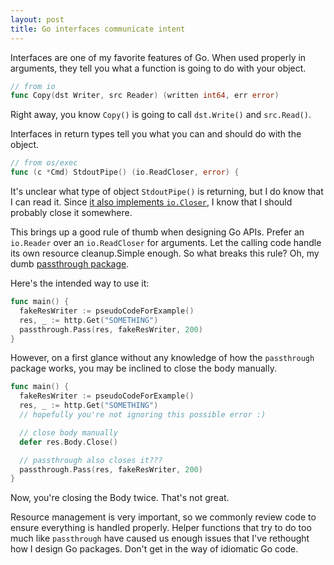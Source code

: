 ```yaml
---
layout: post
title: Go interfaces communicate intent
---
```


Interfaces are one of my favorite features of Go.  When used properly in
arguments, they tell you what a function is going to do with your object.

```go
// from io
func Copy(dst Writer, src Reader) (written int64, err error)
```

Right away, you know `Copy()` is going to call `dst.Write()` and `src.Read()`.

Interfaces in return types tell you what you can and should do with the object.

```go
// from os/exec
func (c *Cmd) StdoutPipe() (io.ReadCloser, error) {
```

It's unclear what type of object `StdoutPipe()` is returning, but I do know that
I can read it.  Since [it also implements `io.Closer`](http://golang.org/pkg/io/#ReadCloser),
I know that I should probably close it somewhere.

This brings up a good rule of thumb when designing Go APIs.  Prefer an
`io.Reader` over an `io.ReadCloser` for arguments.  Let the calling code handle
its own  resource cleanup.Simple enough.  So what breaks this rule?  Oh, my
dumb [passthrough package](https://github.com/technoweenie/go-passthrough/blob/9b75ef991fd3ad93fe346aeb23980c84fb3635fc/passthrough.go#L22).

Here's the intended way to use it:

```go
func main() {
  fakeResWriter := pseudoCodeForExample()
  res, _ := http.Get("SOMETHING")
  passthrough.Pass(res, fakeResWriter, 200)
}
```

However, on a first glance without any knowledge of how the `passthrough`
package works, you may be inclined to close the body manually.

```go
func main() {
  fakeResWriter := pseudoCodeForExample()
  res, _ := http.Get("SOMETHING")
  // hopefully you're not ignoring this possible error :)

  // close body manually
  defer res.Body.Close()

  // passthrough also closes it???
  passthrough.Pass(res, fakeResWriter, 200)
}
```

Now, you're closing the Body twice.  That's not great.

Resource management is very important, so we commonly review code to ensure
everything is handled properly.  Helper functions that try to do too much like
`passthrough` have caused us enough issues that I've rethought how I design
Go packages.  Don't get in the way of idiomatic Go code.
